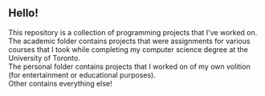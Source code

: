 ## Hello!
This repository is a collection of programming projects that I've worked on.  
The academic folder contains projects that were assignments for various courses that I took while completing my computer science degree at the University of Toronto.  
The personal folder contains projects that I worked on of my own volition (for entertainment or educational purposes).  
Other contains everything else!  